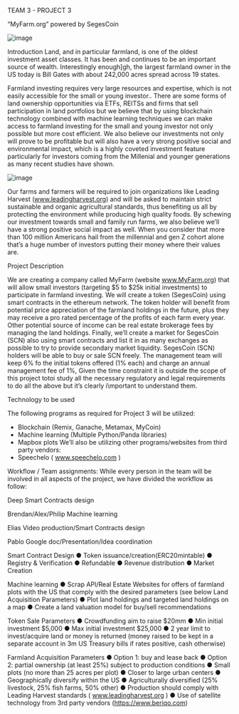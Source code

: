 TEAM 3 - PROJECT 3

“MyFarm.org” powered by SegesCoin

![image](https://user-images.githubusercontent.com/68345971/111036187-05eef900-83ec-11eb-8164-046d471c8326.png)

Introduction
Land, and in particular farmland, is one of the oldest investment asset classes. It has been and
continues to be an important source of wealth. Interestingly enough]gh, the largest farmland
owner in the US today is Bill Gates with about 242,000 acres spread across 19 states.

Farmland investing requires very large resources and expertise, which is not easily accessible
for the small or young investor.. There are some forms of land ownership opportunities via
ETFs, REITSs and firms that sell participation in land portfolios but we believe that by using
blockchain technology combined with machine learning techniques we can make access to
farmland investing for the small and young investor not only possible but more cost efficient.
We also believe our investments not only will prove to be profitable but will also have a very
strong positive social and environmental impact, which is a highly coveted investment feature
particularly for investors coming from the Millenial and younger generations as many recent
studies have shown.

![image](https://user-images.githubusercontent.com/68345971/111035815-1f8f4100-83ea-11eb-9ba1-606b6228daa5.png)

Our farms and farmers will be required to join organizations like Leading Harvest
(www.leadingharvest.org) and will be asked to maintain strict sustainable and organic
agricultural standards, thus benefiting us all by protecting the environment while
producing high quality foods. By schewing our investment towards small and family run
farms, we also believe we’ll have a strong positive social impact as well.
When you consider that more than 100 million Americans hail from the millennial and
gen Z cohort alone that’s a huge number of investors putting their money where their
values are.

Project Description

We are creating a company called MyFarm (website www.MyFarm.org) that will allow small
investors (targeting $5 to $25k initial investments) to participate in farmland investing. We will
create a token (SegesCoin) using smart contracts in the ethereum network.
The token holder will benefit from potential price appreciation of the farmland holdings in the
future, plus they may receive a pro rated percentage of the profits of each farm every year.
Other potential source of income can be real estate brokerage fees by managing the land
holdings.
Finally, we’ll create a market for SegesCoin (SCN) also using smart contracts and list it in as
many exchanges as possible to try to provide secondary market liquidity. SegesCoin (SCN)
holders will be able to buy or sale SCN freely.
The management team will keep 6% fo the initial tokens offered (1% each) and charge an
annual management fee of 1%,
Given the time constraint it is outside the scope of this project totoi study all the necessary
regulatory and legal requirements to do all the above but it’s clearly i\mportant to understand
them.

Technology to be used

The following programs as required for Project 3 will be utilized:
- Blockchain (Remix, Ganache, Metamax, MyCoin)
- Machine learning (Multiple Python/Panda libraries)
- Mapbox plots
We’ll also be utilizing other programs/websites from third party vendors:
- Speechelo ( www.speechelo.com )

Workflow / Team assignments:
While every person in the team will be involved in all aspects of the project, we have divided the
workflow as follow:

Deep Smart Contracts design

Brendan/Alex/Philip Machine learning

Elias Video production/Smart Contracts design

Pablo Google doc/Presentation/Idea coordination

Smart Contract Design
● Token issuance/creation(ERC20mintable)
● Registry & Verification
● Refundable
● Revenue distribution
● Market Creation

Machine learning
● Scrap API/Real Estate Websites for offers of farmland plots with the US that comply
with the desired parameters (see below Land Acquisition Parameters)
● Plot land holdings and targeted land holdings on a map
● Create a land valuation model for buy/sell recommendations

Token Sale Parameters
● Crowdfunding aim to raise $20mm
● Min initial investment $5,000
● Max initial investment $25,000
● 2 year limit to invest/acquire land or money is returned (money raised to be kept in a
separate account in 3m US Treasury bills if rates positive, cash otherwise)

Farmland Acquisition Parameters
● Option 1: buy and lease back
● Option 2: partial ownership (at least 25%) subject to production conditions
● Small plots (no more than 25 acres per plot)
● Closer to large urban centers
● Geographically diversify within the US
● Agriculturally diversified (25% livestock, 25% fish farms, 50% other)
● Production should comply with Leading Harvest standards ( www.leadingharvest.org )
● Use of satellite technology from 3rd party vendors (https://www.beriqo.com)
